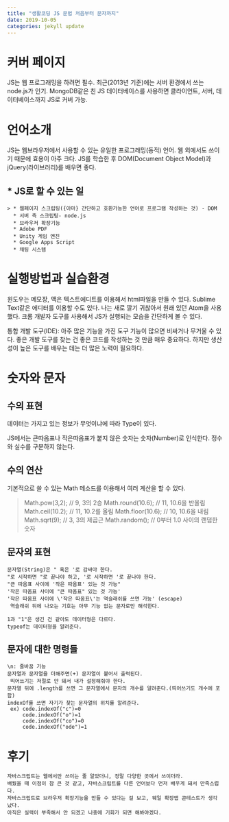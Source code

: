 ```yaml
---
title: "생활코딩 JS 문법 처음부터 문자까지"
date: 2019-10-05
categories: jekyll update
---
```

# 커버 페이지

  JS는 웹 프로그래밍을 하려면 필수.
  최근(2013년 기준)에는 서버 환경에서 쓰는 node.js가 인기.
  MongoDB같은 친 JS 데이터베이스를 사용하면 클라이언트, 서버, 데이터베이스까지 JS로 커버 가능.

# 언어소개

  JS는 웹브라우저에서 사용할 수 있는 유일한 프로그래밍(동적) 언어.
  웹 외에서도 쓰이기 때문에 효용이 아주 크다.
  JS를 학습한 후 DOM(Document Object Model)과 jQuery(라이브러리)를 배우면 좋다.
  ## * JS로 할 수 있는 일
    > * 웹페이지 스크립팅({아마} 간단하고 호환가능한 언어로 프로그램 작성하는 것) - DOM
      * 서버 측 스크립팅- node.js
      * 브라우저 확장기능
      * Adobe PDF
      * Unity 게임 엔진
      * Google Apps Script
      * 채팅 시스템
      
# 실행방법과 실습환경
  
  윈도우는 메모장, 맥은 텍스트에디트를 이용해서 html파일을 만들 수 있다.
  Sublime Text같은 에디터를 이용할 수도 있다.
  나는 새로 깔기 귀찮아서 원래 있던 Atom을 사용했다.
  크롬 개발자 도구를 사용해서 JS가 실행되는 모습을 간단하게 볼 수 있다.
  
  통합 개발 도구(IDE): 아주 많은 기능을 가진 도구
  기능이 많으면 비싸거나 무거울 수 있다.
  좋은 개발 도구를 찾는 건 좋은 코드를 작성하는 것 만큼 매우 중요하다.
  하지만 생산성이 높은 도구를 배우는 데는 더 많은 노력이 필요하다.
  
# 숫자와 문자

  ## 수의 표현
  
  데이터는 가지고 있는 정보가 무엇이냐에 따라 Type이 있다.
  
  JS에서는
  큰따옴표나 작은따옴표가 붙지 않은 숫자는 숫자(Number)로 인식한다.
  정수와 실수를 구분하지 않는다.
  
  ## 수의 연산
  
  기본적으로 쓸 수 있는 Math 메소드를 이용해서 여러 계산을 할 수 있다.
  > Math.pow(3,2);       // 9,   3의 2승 
    Math.round(10.6);    // 11,  10.6을 반올림
    Math.ceil(10.2);     // 11,  10.2를 올림
    Math.floor(10.6);    // 10,  10.6을 내림
    Math.sqrt(9);        // 3,   3의 제곱근
    Math.random();       // 0부터 1.0 사이의 랜덤한 숫자
  
  ## 문자의 표현
  
    문자열(String)은 " 혹은 '로 감싸야 한다. 
    "로 시작하면 "로 끝나야 하고, '로 시작하면 '로 끝나야 한다. 
    "큰 따옴표 사이에 '작은 따옴표' 있는 것 가능"
    '작은 따옴표 사이에 "큰 따옴표" 있는 것 가능'
    '작은 따옴표 사이에 \'작은 따옴표\'는 역슬래쉬를 쓰면 가능' (escape)
     역슬래쉬 뒤에 나오는 기호는 아무 기능 없는 문자로만 해석한다.
    
    1과 "1"은 생긴 건 같아도 데이터형은 다르다.
    typeof는 데이터형을 알려준다.
    
  ## 문자에 대한 명령들
  
    \n: 줄바꿈 기능
    문자열과 문자열을 더해주면(+) 문자열이 붙어서 출력된다. 
     띄어쓰기는 저절로 안 돼서 내가 설정해줘야 한다.
    문자열 뒤에 .length를 쓰면 그 문자열에서 문자의 개수를 알려준다.(띄어쓰기도 개수에 포함)
    indexOf를 쓰면 자기가 찾는 문자열의 위치를 알려준다.
     ex) code.indexOf("c")=0
         code.indexOf("o")=1
         code.indexOf("co")=0
         code.indexOf("ode")=1
         
# 후기
  
    자바스크립트는 웹에서만 쓰이는 줄 알았더니, 정말 다양한 곳에서 쓰이더라.
    배웠을 때 이점이 참 큰 것 같고, 자바스크립트를 다른 언어보다 먼저 배우게 돼서 만족스럽다.
    자바스크립트로 브라우저 확장기능을 만들 수 있다는 걸 보고, 웨일 확장앱 콘테스트가 생각 났다.
    아직은 실력이 부족해서 안 되겠고 나중에 기회가 되면 해봐야겠다.
    
